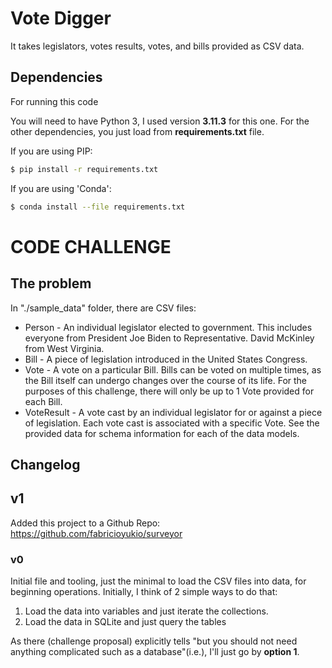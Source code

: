 # Vote Digger

It takes legislators, votes results, votes, and bills provided as CSV data.



## Dependencies
For running this code

You will need to have Python 3, I used version **3.11.3** for this one.
For the other dependencies, you just load from **requirements.txt** file.

If you are using PIP:
```Bash
$ pip install -r requirements.txt
```
If you are using 'Conda':
```Bash
$ conda install --file requirements.txt
```





# CODE CHALLENGE

## The problem
In "./sample_data" folder, there are CSV files:

- Person - An individual legislator elected to government. This includes everyone from President Joe Biden to Representative. David McKinley from West Virginia.
- Bill - A piece of legislation introduced in the United States Congress.
- Vote - A vote on a particular Bill. Bills can be voted on multiple times, as the Bill itself can undergo changes over the course of its life. For the purposes of this challenge, there will only be up to 1 Vote provided for each Bill.
- VoteResult - A vote cast by an individual legislator for or against a piece of legislation. Each vote cast is associated with a specific Vote.
See the provided data for schema information for each of the data models.



## Changelog

## v1
Added this project to a Github Repo:
https://github.com/fabricioyukio/surveyor

### v0
Initial file and tooling, just the minimal to load the CSV files into data, for beginning operations.
Initially, I think of 2 simple ways to do that:
1. Load the data into variables and just iterate the collections.
2. Load the data in SQLite and just query the tables

As there (challenge proposal) explicitly tells "but you should not need anything complicated such as a database"(i.e.), I'll just go by **option 1**.